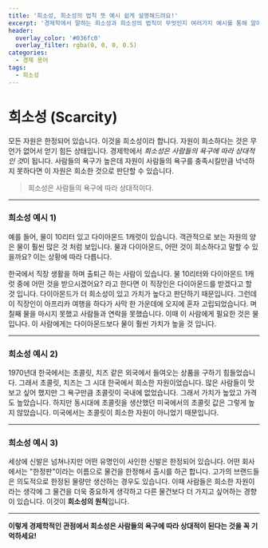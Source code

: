 ```yaml
---
title: '희소성, 희소성의 법칙 뜻 예시 쉽게 설명해드려요!'
excerpt: '경제학에서 말하는 희소성과 희소성의 법칙이 무엇인지 여러가지 예시를 통해 알아보자.'
header:
  overlay_color: '#036fc0'
  overlay_filter: rgba(0, 0, 0, 0.5)
categories:
  - 경제 용어
tags:
  - 희소성
---
```


# 희소성 (Scarcity)

모든 자원은 한정되어 있습니다. 이것을 희소성이라 합니다. 자원이 희소하다는 것은 무언가 없어서 얻기 힘든 상태입니다. 경제학에서 *희소성은 사람들의 욕구에 따라 상대적인 것*이 됩니다. 사람들의 욕구가 높은데 자원이 사람들의 욕구를 충족시킬만큼 넉넉하지 못하다면 이 자원은 희소한 것으로 판단할 수 있습니다.

> 희소성은 사람들의 욕구에 따라 상대적이다.

---

### 희소성 예시 1)

예를 들어, 물이 10리터 있고 다이아몬드 1캐럿이 있습니다. 객관적으로 보는 자원의 양은 물이 훨씬 많은 것 처럼 보입니다. 물과 다이아몬드, 어떤 것이 희소하다고 말할 수 있을까요? 이는 상황에 따라 다릅니다.

한국에서 직장 생활을 하며 출퇴근 하는 사람이 있습니다. 물 10리터와 다이아몬드 1캐럿 중에 어떤 것을 받으시겠어요? 라고 한다면 이 직장인은 다이아몬드를 받겠다고 할 것 입니다. 다이아몬드가 더 희소성이 있고 가치가 높다고 판단하기 때문입니다. 그런데 이 직장인이 아프리카 여행을 하다가 사막 한 가운데에 오지에 혼자 고립되었습니다. 며칠째 물을 마시지 못했고 사람들과 연락을 못했습니다. 이때 이 사람에게 필요한 것은 물입니다. 이 사람에게는 다이아몬드보다 물이 훨씬 가치가 높을 것 입니다.

---

### 희소성 예시 2)

1970년대 한국에서는 초콜릿, 치즈 같은 외국에서 들여오는 상품을 구하기 힘들었습니다. 그래서 초콜릿, 치즈는 그 시대 한국에서 희소한 자원이었습니다. 많은 사람들이 맛보고 싶어 했지만 그 욕구만큼 초콜릿이 국내에 없었습니다. 그래서 가치가 높았고 가격도 높았습니다. 하지만 동시대에 초콜릿을 생산했던 미국에서의 초콜릿 값은 그렇게 높지 않았습니다. 미국에서는 초콜릿이 희소한 자원이 아니었기 때문입니다.

---

### 희소성 예시 3)

세상에 신발은 넘쳐나지만 어떤 유명인이 사인한 신발은 한정되어 있습니다. 어떤 회사에서는 "한정판"이라는 이름으로 물건을 한정해서 출시를 하곤 합니다. 고가의 브랜드들은 의도적으로 한정된 물량만 생산하는 경우도 있습니다. 이때 사람들은 희소한 자원이라는 생각에 그 물건을 더욱 중요하게 생각하고 다른 물건보다 더 가지고 싶어하는 경향이 있습니다. 이것이 **희소성의 원칙**입니다.

---

**이렇게 경제학적인 관점에서 희소성은 사람들의 욕구에 따라 상대적이 된다는 것을 꼭 기억하세요!**
